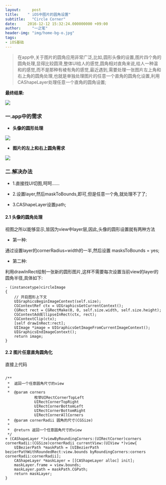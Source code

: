 ```yaml
---
layout:     post
title:    " iOS中图片的圆角设置"
subtitle:   "Circle Corner"
date:     2016-12-12 15:32:24.000000000 +09:00
author:     "一之笔"
header-img: "img/home-bg-o.jpg"
tags:
- iOS基础
---
```


> 在app中,关于图片的圆角应用非常广泛,比如,圆形头像的设置,图片四个角的圆角处理,显得比较圆滑,整体UI给人的感觉,圆角相对直角来说,给人一种温和的感觉,而不是那种有棱有角的感觉,最近遇到,需要处理一张图片左上角和右上角的圆角处理,也就是单独处理图片的任意一个直角的圆角化设置,利用CAShapeLayer处理任意一个直角的圆角设置;


**最终结果:**


![](http://yizhibi.6chemical.com/blogcornersResults.png)

### 一.app中的需求

* __头像的圆形处理__

![](http://yizhibi.6chemical.com/blogcornersphoto01.png)

* __图片的左上和右上圆角需求__

![](http://yizhibi.6chemical.com/blogcornersphoto.png)

### 二.解决办法

* 1.直接找UI切图,呵呵......

* 2.设置layer,然后maskToBounds,即可,但是任意一个角,就处理不了了;

* 3.CAShapeLayer设置path;

#### 2.1 头像的圆角处理

视图之所以能够显示,皆因为view中layer层,因此,头像的圆形设置就有两种方法

* 第一种:

通过设置layer的cornerRadius=width的一半,然后设置 masksToBounds = yes;

* 第二种:

利用drawInRect绘制一张新的圆形图片,这样不需要每次设置当前view的layer的圆角半径,具体如下:

```
- (instancetype)circleImage
{
    // 开启图形上下文
    UIGraphicsBeginImageContext(self.size);
    CGContextRef ctx = UIGraphicsGetCurrentContext();
    CGRect rect = CGRectMake(0, 0, self.size.width, self.size.height);
    CGContextAddEllipseInRect(ctx, rect);
    CGContextClip(ctx);
    [self drawInRect:rect];
    UIImage *image = UIGraphicsGetImageFromCurrentImageContext();
    UIGraphicsEndImageContext();
    return image;
}

```

#### 2.2 图片任意直角圆角化

直接上代码

```

/**
 *  返回一个任意圆角尺寸的view
 *
 *  @param corners     
             枚举UIRectCornerTopLeft
             UIRectCornerTopRight
             UIRectCornerBottomLeft             
             UIRectCornerBottomRight
             UIRectCornerAllCorners
 *  @param cornerRadii 圆角的尺寸(CGSize)
 *
 *  @return 返回一个任意圆角尺寸的view
 */
+ (CAShapeLayer *)viewByRoundingCorners:(UIRectCorner)corners cornerRadii:(CGSize)cornerRadii currentView:(UIView *)view{
    UIBezierPath *maskPath = [UIBezierPath bezierPathWithRoundedRect:view.bounds byRoundingCorners:corners cornerRadii:cornerRadii];
    CAShapeLayer *maskLayer = [[CAShapeLayer alloc] init];
    maskLayer.frame = view.bounds;
    maskLayer.path = maskPath.CGPath;
    return maskLayer;
}

```
















